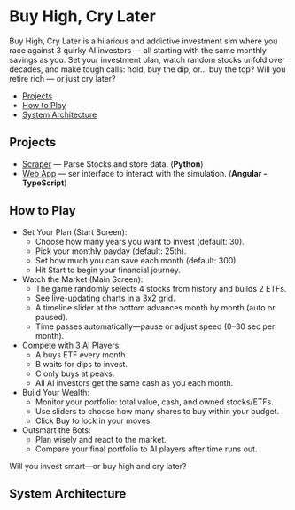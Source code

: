 # Buy High, Cry Later

Buy High, Cry Later is a hilarious and addictive investment sim where you race against 3 quirky AI investors — all starting with the same monthly savings as you.
Set your investment plan, watch random stocks unfold over decades, and make tough calls: hold, buy the dip, or… buy the top? Will you retire rich — or just cry later?

<!-- mdformat-toc start --slug=github --maxlevel=6 --minlevel=2 -->

- [Projects](#projects)
- [How to Play](#how-to-play)
- [System Architecture](#system-architecture)

<!-- mdformat-toc end -->

## Projects<a name="projects"></a>

- [Scraper](scraper) — Parse Stocks and store data. (**Python**)
- [Web App](frontend) — ser interface to interact with the simulation. (**Angular - TypeScript**)

## How to Play<a name="how-to-play"></a>

- Set Your Plan (Start Screen):
  - Choose how many years you want to invest (default: 30).
  - Pick your monthly payday (default: 25th).
  - Set how much you can save each month (default: 300).
  - Hit Start to begin your financial journey.
- Watch the Market (Main Screen):
  - The game randomly selects 4 stocks from history and builds 2 ETFs.
  - See live-updating charts in a 3x2 grid.
  - A timeline slider at the bottom advances month by month (auto or paused).
  - Time passes automatically—pause or adjust speed (0–30 sec per month).
- Compete with 3 AI Players:
  - A buys ETF every month.
  - B waits for dips to invest.
  - C only buys at peaks.
  - All AI investors get the same cash as you each month.
- Build Your Wealth:
  - Monitor your portfolio: total value, cash, and owned stocks/ETFs.
  - Use sliders to choose how many shares to buy within your budget.
  - Click Buy to lock in your moves.
- Outsmart the Bots:
  - Plan wisely and react to the market.
  - Compare your final portfolio to AI players after time runs out.

Will you invest smart—or buy high and cry later?

## System Architecture<a name="system-architecture"></a>
